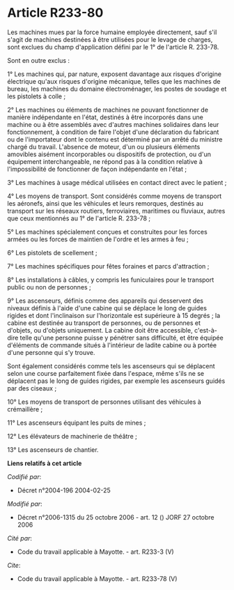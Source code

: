 # Article R233-80

Les machines mues par la force humaine employée directement, sauf s'il s'agit de machines destinées à être utilisées pour le
levage de charges, sont exclues du champ d'application défini par le 1° de l'article R. 233-78. 

Sont en outre exclus : 

1° Les machines qui, par nature, exposent davantage aux risques d'origine électrique qu'aux risques d'origine mécanique,
telles que les machines de bureau, les machines du domaine électroménager, les postes de soudage et les pistolets à colle ; 

2° Les machines ou éléments de machines ne pouvant fonctionner de manière indépendante en l'état, destinés à être incorporés
dans une machine ou à être assemblés avec d'autres machines solidaires dans leur fonctionnement, à condition de faire l'objet
d'une déclaration du fabricant ou de l'importateur dont le contenu est déterminé par un arrêté du ministre chargé du travail.
L'absence de moteur, d'un ou plusieurs éléments amovibles aisément incorporables ou dispositifs de protection, ou d'un
équipement interchangeable, ne répond pas à la condition relative à l'impossibilité de fonctionner de façon indépendante en
l'état ; 

3° Les machines à usage médical utilisées en contact direct avec le patient ; 

4° Les moyens de transport. Sont considérés comme moyens de transport les aéronefs, ainsi que les véhicules et leurs
remorques, destinés au transport sur les réseaux routiers, ferroviaires, maritimes ou fluviaux, autres que ceux mentionnés au
1° de l'article R. 233-78 ; 

5° Les machines spécialement conçues et construites pour les forces armées ou les forces de maintien de l'ordre et les armes
à feu ; 

6° Les pistolets de scellement ; 

7° Les machines spécifiques pour fêtes foraines et parcs d'attraction ; 

8° Les installations à câbles, y compris les funiculaires pour le transport public ou non de personnes ; 

9° Les ascenseurs, définis comme des appareils qui desservent des niveaux définis à l'aide d'une cabine qui se déplace le
long de guides rigides et dont l'inclinaison sur l'horizontale est supérieure à 15 degrés ; la cabine est destinée au
transport de personnes, ou de personnes et d'objets, ou d'objets uniquement. La cabine doit être accessible, c'est-à-dire
telle qu'une personne puisse y pénétrer sans difficulté, et être équipée d'éléments de commande situés à l'intérieur de
ladite cabine ou à portée d'une personne qui s'y trouve. 

Sont également considérés comme tels les ascenseurs qui se déplacent selon une course parfaitement fixée dans l'espace, même
s'ils ne se déplacent pas le long de guides rigides, par exemple les ascenseurs guidés par des ciseaux ; 

10° Les moyens de transport de personnes utilisant des véhicules à crémaillère ; 

11° Les ascenseurs équipant les puits de mines ; 

12° Les élévateurs de machinerie de théâtre ; 

13° Les ascenseurs de chantier.

**Liens relatifs à cet article**

_Codifié par_:

  - Décret n°2004-196 2004-02-25

_Modifié par_:

  - Décret n°2006-1315 du 25 octobre 2006 - art. 12 () JORF 27 octobre 2006

_Cité par_:

  - Code du travail applicable à Mayotte. - art. R233-3 (V)

_Cite_:

  - Code du travail applicable à Mayotte. - art. R233-78 (V)
